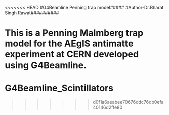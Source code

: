 <<<<<<< HEAD
#G4Beamline Penning trap model#####
#Author-Dr.Bharat Singh Rawat##########

This is a Penning Malmberg trap model for the AEgIS antimatte experiment at CERN developed using G4Beamline.
=======
# G4Beamline_Scintillators
>>>>>>> d0f1a6aeabee70676ddc76db0efa40146d2ffe80
